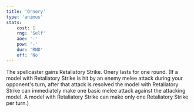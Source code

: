 ```yaml
---
title: 'Ornery'
type: 'animus'
stats:
    cost: 1
    rng: 'Self'
    aoe: '-'
    pow: '-'
    dur: 'RND'
    off: 'No'
---
```

The spellcaster gains Retaliatory Strike.
Onery lasts for one round.
(If a model with Retaliatory Strike is hit by an enemy melee attack during your opponent's turn, after that attack is resolved the model with Retaliatory Strike can immediately make one basic melee attack against the attacking model.
A model with Retaliatory Strike can make only one Retaliatory Strike per turn.)